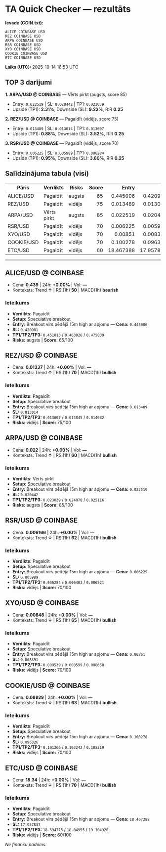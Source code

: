 # TA Quick Checker — rezultāts

**Ievade (COIN.txt):**
```
ALICE COINBASE USD
REZ COINBASE USD
ARPA COINBASE USD 
RSR COINBASE USD
XYO COINBASE USD
COOKIE COINBASE USD
ETC COINBASE USD
```
**Laiks (UTC):** 2025-10-14 16:53 UTC

## TOP 3 darījumi
**1. ARPA/USD @ COINBASE** — Vērts pirkt (augsts, score 85)
- Entry: `0.022519` | SL: `0.020442` | TP1: `0.023039`
- Upside (TP1): **2.31%**, Downside (SL): **9.22%**, R:R **0.25**

**2. REZ/USD @ COINBASE** — Pagaidīt (vidējs, score 75)
- Entry: `0.013489` | SL: `0.013014` | TP1: `0.013607`
- Upside (TP1): **0.88%**, Downside (SL): **3.52%**, R:R **0.25**

**3. RSR/USD @ COINBASE** — Pagaidīt (vidējs, score 70)
- Entry: `0.006225` | SL: `0.005989` | TP1: `0.006284`
- Upside (TP1): **0.95%**, Downside (SL): **3.80%**, R:R **0.25**

## Salīdzinājuma tabula (visi)
| Pāris | Verdikts | Risks | Score | Entry | SL | TP1 | Upside% | Downside% | R:R | RSI(1h) | MACD | 24h% | Cena |
|---|---|---|---:|---:|---:|---:|---:|---:|---:|---:|---|---:|---:|
| ALICE/USD | Pagaidīt | augsts | 65 | 0.445006 | 0.420981 | 0.451013 | 1.35% | 5.40% | 0.25 | 50 | bearish | +0.00% | 0.439 |
| REZ/USD | Pagaidīt | vidējs | 75 | 0.013489 | 0.013014 | 0.013607 | 0.88% | 3.52% | 0.25 | 70 | bullish | +0.00% | 0.01337 |
| ARPA/USD | Vērts pirkt | augsts | 85 | 0.022519 | 0.020442 | 0.023039 | 2.31% | 9.22% | 0.25 | 60 | bullish | +0.00% | 0.022 |
| RSR/USD | Pagaidīt | vidējs | 70 | 0.006225 | 0.005989 | 0.006284 | 0.95% | 3.80% | 0.25 | 62 | bullish | +0.00% | 0.006166 |
| XYO/USD | Pagaidīt | vidējs | 70 | 0.00851 | 0.008391 | 0.008539 | 0.34% | 1.40% | 0.25 | 65 | bullish | +0.00% | 0.00848 |
| COOKIE/USD | Pagaidīt | vidējs | 70 | 0.100278 | 0.096326 | 0.101266 | 0.99% | 3.94% | 0.25 | 63 | bullish | +0.00% | 0.09929 |
| ETC/USD | Pagaidīt | vidējs | 60 | 18.467388 | 17.957837 | 18.594775 | 0.69% | 2.76% | 0.25 | 70 | bullish | +0.00% | 18.34 |

---

## ALICE/USD @ COINBASE
- Cena: **0.439** | 24h: **+0.00%** | Vol: **—**
- Konteksts: Trend **↑** | RSI(1h) **50** | MACD(1h) **bearish**

### Ieteikums
- **Verdikts:** Pagaidīt
- **Setup:** Speculative breakout
- **Entry:** Breakout virs pēdējā 15m high ar apjomu  — **Cena:** `0.445006`
- **SL:** `0.420981`
- **TP1/TP2/TP3:** `0.451013` / `0.463026` / `0.475039`
- **Risks:** augsts | **Score:** 65/100

## REZ/USD @ COINBASE
- Cena: **0.01337** | 24h: **+0.00%** | Vol: **—**
- Konteksts: Trend **↑** | RSI(1h) **70** | MACD(1h) **bullish**

### Ieteikums
- **Verdikts:** Pagaidīt
- **Setup:** Speculative breakout
- **Entry:** Breakout virs pēdējā 15m high ar apjomu  — **Cena:** `0.013489`
- **SL:** `0.013014`
- **TP1/TP2/TP3:** `0.013607` / `0.013845` / `0.014082`
- **Risks:** vidējs | **Score:** 75/100

## ARPA/USD @ COINBASE
- Cena: **0.022** | 24h: **+0.00%** | Vol: **—**
- Konteksts: Trend **↑** | RSI(1h) **60** | MACD(1h) **bullish**

### Ieteikums
- **Verdikts:** Vērts pirkt
- **Setup:** Speculative breakout
- **Entry:** Breakout virs pēdējā 15m high ar apjomu  — **Cena:** `0.022519`
- **SL:** `0.020442`
- **TP1/TP2/TP3:** `0.023039` / `0.024078` / `0.025116`
- **Risks:** augsts | **Score:** 85/100

## RSR/USD @ COINBASE
- Cena: **0.006166** | 24h: **+0.00%** | Vol: **—**
- Konteksts: Trend **↓** | RSI(1h) **62** | MACD(1h) **bullish**

### Ieteikums
- **Verdikts:** Pagaidīt
- **Setup:** Speculative breakout
- **Entry:** Breakout virs pēdējā 15m high ar apjomu  — **Cena:** `0.006225`
- **SL:** `0.005989`
- **TP1/TP2/TP3:** `0.006284` / `0.006403` / `0.006521`
- **Risks:** vidējs | **Score:** 70/100

## XYO/USD @ COINBASE
- Cena: **0.00848** | 24h: **+0.00%** | Vol: **—**
- Konteksts: Trend **↓** | RSI(1h) **65** | MACD(1h) **bullish**

### Ieteikums
- **Verdikts:** Pagaidīt
- **Setup:** Speculative breakout
- **Entry:** Breakout virs pēdējā 15m high ar apjomu  — **Cena:** `0.00851`
- **SL:** `0.008391`
- **TP1/TP2/TP3:** `0.008539` / `0.008599` / `0.008658`
- **Risks:** vidējs | **Score:** 70/100

## COOKIE/USD @ COINBASE
- Cena: **0.09929** | 24h: **+0.00%** | Vol: **—**
- Konteksts: Trend **↓** | RSI(1h) **63** | MACD(1h) **bullish**

### Ieteikums
- **Verdikts:** Pagaidīt
- **Setup:** Speculative breakout
- **Entry:** Breakout virs pēdējā 15m high ar apjomu  — **Cena:** `0.100278`
- **SL:** `0.096326`
- **TP1/TP2/TP3:** `0.101266` / `0.103242` / `0.105219`
- **Risks:** vidējs | **Score:** 70/100

## ETC/USD @ COINBASE
- Cena: **18.34** | 24h: **+0.00%** | Vol: **—**
- Konteksts: Trend **↓** | RSI(1h) **70** | MACD(1h) **bullish**

### Ieteikums
- **Verdikts:** Pagaidīt
- **Setup:** Speculative breakout
- **Entry:** Breakout virs pēdējā 15m high ar apjomu  — **Cena:** `18.467388`
- **SL:** `17.957837`
- **TP1/TP2/TP3:** `18.594775` / `18.84955` / `19.104326`
- **Risks:** vidējs | **Score:** 60/100

*Ne finanšu padoms.*
